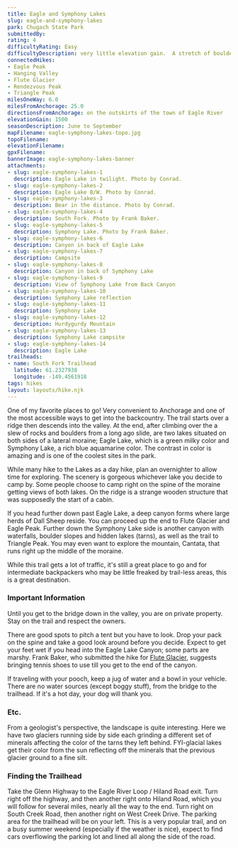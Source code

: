 ```yaml
---
title: Eagle and Symphony Lakes
slug: eagle-and-symphony-lakes
park: Chugach State Park
submittedBy: 
rating: 4
difficultyRating: Easy
difficultyDescription: very little elevation gain.  A stretch of boulders at the end commands caution while maneuvering through them.
connectedHikes:
- Eagle Peak
- Hanging Valley
- Flute Glacier
- Rendezvous Peak
- Triangle Peak
milesOneWay: 6.0
milesFromAnchorage: 25.0
directionsFromAnchorage: on the outskirts of the town of Eagle River
elevationGain: 1500
seasonDescription: June to September
mapFilename: eagle-symphony-lakes-topo.jpg
topoFilename: 
elevationFilename: 
gpxFilename: 
bannerImage: eagle-symphony-lakes-banner
attachments:
- slug: eagle-symphony-lakes-1
  description: Eagle Lake in twilight. Photo by Conrad.
- slug: eagle-symphony-lakes-2
  description: Eagle Lake B/W. Photo by Conrad.
- slug: eagle-symphony-lakes-3
  description: Bear in the distance. Photo by Conrad.
- slug: eagle-symphony-lakes-4
  description: South Fork. Photo by Frank Baker.
- slug: eagle-symphony-lakes-5
  description: Symphony Lake. Photo by Frank Baker.
- slug: eagle-symphony-lakes-6
  description: Canyon in back of Eagle Lake
- slug: eagle-symphony-lakes-7
  description: Campsite
- slug: eagle-symphony-lakes-8
  description: Canyon in back of Symphony Lake
- slug: eagle-symphony-lakes-9
  description: View of Symphony Lake from Back Canyon
- slug: eagle-symphony-lakes-10
  description: Symphony Lake reflection
- slug: eagle-symphony-lakes-11
  description: Symphony Lake
- slug: eagle-symphony-lakes-12
  description: Hurdygurdy Mountain
- slug: eagle-symphony-lakes-13
  description: Symphony Lake campsite
- slug: eagle-symphony-lakes-14
  description: Eagle Lake
trailheads:
- name: South Fork Trailhead
  latitude: 61.2327938
  longitude: -149.4561918
tags: hikes
layout: layouts/hike.njk
---
```

One of my favorite places to go! Very convenient to Anchorage and one of the most accessible ways to get into the backcountry. The trail starts over a ridge then descends into the valley. At the end, after climbing over the a slew of rocks and boulders from a long ago slide, are two lakes situated on both sides of a lateral moraine; Eagle Lake, which is a green milky color and Symphony Lake, a rich blue aquamarine color. The contrast in color is amazing and is one of the coolest sites in the park.

While many hike to the Lakes as a day hike, plan an overnighter to allow time for exploring. The scenery is gorgeous whichever lake you decide to camp by. Some people choose to camp right on the spine of the moraine getting views of both lakes. On the ridge is a strange wooden structure that was supposedly the start of a cabin.

If you head further down past Eagle Lake, a deep canyon forms where large herds of Dall Sheep reside. You can proceed up the end to Flute Glacier and Eagle Peak. Further down the Symphony Lake side is another canyon with waterfalls, boulder slopes and hidden lakes (tarns), as well as the trail to Triangle Peak. You may even want to explore the mountain, Cantata, that runs right up the middle of the moraine.

While this trail gets a lot of traffic, it's still a great place to go and for intermediate backpackers who may be little freaked by trail-less areas, this is a great destination.

### Important Information

Until you get to the bridge down in the valley, you are on private property. Stay on the trail and respect the owners.

There are good spots to pitch a tent but you have to look. Drop your pack on the spine and take a good look around before you decide. Expect to get your feet wet if you head into the Eagle Lake Canyon; some parts are marshy. Frank Baker, who submitted the hike for [Flute Glacier](http://alaskahikesearch.com/hikes/flute-glacier/ "Flute Glacier"), suggests bringing tennis shoes to use till you get to the end of the canyon.

If traveling with your pooch, keep a jug of water and a bowl in your vehicle. There are no water sources (except boggy stuff), from the bridge to the trailhead. If it's a hot day, your dog will thank you.

### Etc.

From a geologist's perspective, the landscape is quite interesting. Here we have two glaciers running side by side each grinding a different set of minerals affecting the color of the tarns they left behind. FYI-glacial lakes get their color from the sun reflecting off the minerals that the previous glacier ground to a fine silt.

### Finding the Trailhead

Take the Glenn Highway to the Eagle River Loop / Hiland Road exit. Turn right off the highway, and then another right onto Hiland Road, which you will follow for several miles, nearly all the way to the end. Turn right on South Creek Road, then another right on West Creek Drive. The parking area for the trailhead will be on your left. This is a very popular trail, and on a busy summer weekend (especially if the weather is nice), expect to find cars overflowing the parking lot and lined all along the side of the road.
